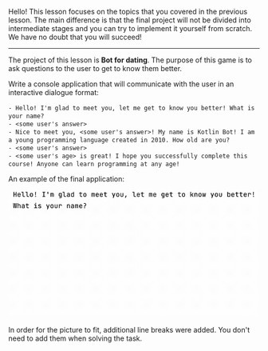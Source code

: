 Hello! This lesson focuses on the topics that you covered in the previous lesson. 
The main difference is that the final project will not be divided into intermediate stages 
and you can try to implement it yourself from scratch. 
We have no doubt that you will succeed!

----

The project of this lesson is **Bot for dating**.
The purpose of this game is to ask questions to the user to get to know them better.

Write a console application 
that will communicate with the user in an interactive dialogue format:

```text
- Hello! I'm glad to meet you, let me get to know you better! What is your name?
- <some user's answer>
- Nice to meet you, <some user's answer>! My name is Kotlin Bot! I am a young programming language created in 2010. How old are you?
- <some user's answer>
- <some user's age> is great! I hope you successfully complete this course! Anyone can learn programming at any age!
```

An example of the final application:

![Bot for dating example](../../../utils/src/main/resources/images/part1/BotForDating/game.gif "Bot for dating example")

In order for the picture to fit, additional line breaks were added. 
You don't need to add them when solving the task.
